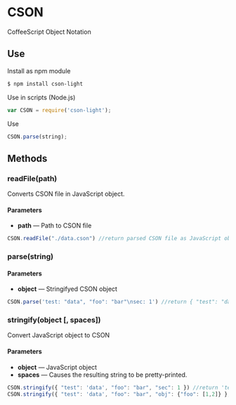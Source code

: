 # CSON
CoffeeScript Object Notation

## Use

Install as npm module
~~~~~ bash
$ npm install cson-light
~~~~~

Use in scripts (Node.js)
~~~~~ js
var CSON = require('cson-light');
~~~~~

Use
~~~~~ js
CSON.parse(string);
~~~~~

## Methods

### readFile(path)
Converts CSON file in JavaScript object.

#### Parameters
* **path** — Path to CSON file

~~~~~ js
CSON.readFile("./data.cson") //return parsed CSON file as JavaScript object
~~~~~

### parse(string)

#### Parameters
* **object** — Stringifyed CSON object

~~~~~ js
CSON.parse('test: "data", "foo": "bar"\nsec: 1') //return { "test": "data", "foo": "bar", "sec": 1 }
~~~~~

### stringify(object [, spaces])

Convert JavaScript object to CSON

#### Parameters
* **object** — JavaScript object
* **spaces** — Causes the resulting string to be pretty-printed.

~~~~~ js
CSON.stringify({ "test": 'data', "foo": "bar", "sec": 1 }) //return 'test: "data"\nfoo: "bar"\nsec: 1'
CSON.stringify({ "test": 'data', "foo": "bar", "obj": {"foo": [1,2]} }, 4) //return 'test: "data"\nfoo: "bar"\nobj:\n  foo: [\n    1\n    2\n  ]'
~~~~~
